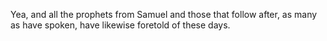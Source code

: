 Yea, and all the prophets from Samuel and those that follow after, as many as have spoken, have likewise foretold of these days.

